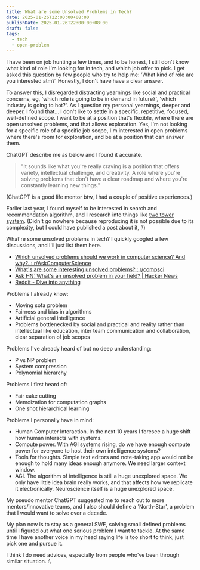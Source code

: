 ```yaml
---
title: What are some Unsolved Problems in Tech?
date: 2025-01-26T22:00:00+08:00
publishDate: 2025-01-26T22:00:00+08:00
draft: false
tags:
  - tech
  - open-problem
---
```


I have been on job hunting a few times, and to be honest, I still don't know what kind of role I'm looking for in tech, and which job offer to pick. I get asked this question by few people who try to help me: 'What kind of role are you interested atm?' Honestly, I don't have have a clear answer.

To answer this, I disregarded distracting yearnings like social and practical concerns, eg, 'which role is going to be in demand in future?', 'which industry is going to hot?'. As I question my personal yearnings, deeper and deeper, I found that... I don't like to settle in a specific, repetitive, focused, well-defined scope. I want to be at a position that's flexible, where there are open unsolved problems, and that allows exploration. Yes, I'm not looking for a specific role of a specific job scope, I'm interested in open problems where there's room for exploration, and be at a position that can answer them.

ChatGPT describe me as below and I found it accurate.
> "It sounds like what you're really craving is a position that offers variety, intellectual challenge, and creativity. A role where you're solving problems that don't have a clear roadmap and where you're constantly learning new things."

(ChatGPT is a good life mentor btw, I had a couple of positive experiences.)

Earlier last year, I found myself to be interested in search and recommendation algorithm, and I research into things like [two tower system](https://www.hopsworks.ai/dictionary/two-tower-embedding-model). (Didn't go nowhere because reproducing it is not possible due to its complexity, but I could have published a post about it, :\\)

What're some unsolved problems in tech? I quickly googled a few discussions, and I'll just list them here.

- [Which unsolved problems should we work in computer science? And why?. : r/AskComputerScience](https://www.reddit.com/r/AskComputerScience/comments/17nql1m/which_unsolved_problems_should_we_work_in/)
- [What's are some interesting unsolved problems? : r/compsci](https://www.reddit.com/r/compsci/comments/8ffbg2/whats_are_some_interesting_unsolved_problems/)
- [Ask HN: What's an unsolved problem in your field? | Hacker News](https://news.ycombinator.com/item?id=22899131)
- [Reddit - Dive into anything](https://www.reddit.com/r/SoftwareEngineering/comments/nr8noh/what_is_the_biggest_issues_in_the_it_industry_at/)

Problems I already know:
- Moving sofa problem
- Fairness and bias in algorithms
- Artificial general intelligence
- Problems bottlenecked by social and practical and reality rather than intellectual like education, inter team communication and collaboration, clear separation of job scopes

Problems I've already heard of but no deep understanding:
- P vs NP problem
- System compression
- Polynomial hierarchy

Problems I first heard of:
- Fair cake cutting
- Memoization for computation graphs
- One shot hierarchical learning

Problems I personally have in mind:
- Human Computer Interaction. In the next 10 years I foresee a huge shift how human interacts with systems.
- Compute power. With AGI systems rising, do we have enough compute power for everyone to host their own intelligence systems?
- Tools for thoughts. Simple text editors and note-taking app would not be enough to hold many ideas enough anymore. We need larger context window.
- AGI. The algorithm of intelligence is still a huge unexplored space. We only have little idea brain really works, and that affects how we replicate it electronically. Neuroscience itself is a huge unexplored space. 


My pseudo mentor ChatGPT suggested me to reach out to more mentors/innovative teams, and I also should define a 'North-Star', a problem that I would want to solve over a decade.

My plan now is to stay as a general SWE, solving small defined problems until I figured out what one serious problem I want to tackle. At the same time I have another voice in my head saying life is too short to think, just pick one and pursue it. 

I think I do need advices, especially from people who've been through similar situation. :\\